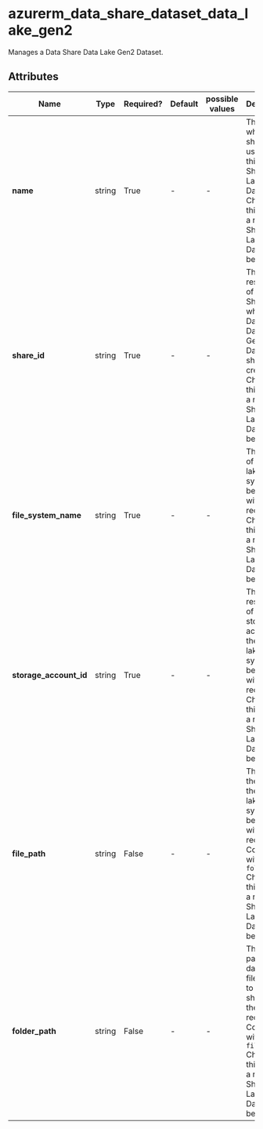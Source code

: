 # azurerm_data_share_dataset_data_lake_gen2

Manages a Data Share Data Lake Gen2 Dataset.

## Attributes

| Name | Type | Required? | Default  | possible values | Description |
| ---- | ---- | --------- | -------- | ----------- | ----------- |
| **name** | string | True | -  |  -  | The name which should be used for this Data Share Data Lake Gen2 Dataset. Changing this forces a new Data Share Data Lake Gen2 Dataset to be created. | 
| **share_id** | string | True | -  |  -  | The resource ID of the Data Share where this Data Share Data Lake Gen2 Dataset should be created. Changing this forces a new Data Share Data Lake Gen2 Dataset to be created. | 
| **file_system_name** | string | True | -  |  -  | The name of the data lake file system to be shared with the receiver. Changing this forces a new Data Share Data Lake Gen2 Dataset to be created. | 
| **storage_account_id** | string | True | -  |  -  | The resource id of the storage account of the data lake file system to be shared with the receiver. Changing this forces a new Data Share Data Lake Gen2 Dataset to be created. | 
| **file_path** | string | False | -  |  -  | The path of the file in the data lake file system to be shared with the receiver. Conflicts with `folder_path` Changing this forces a new Data Share Data Lake Gen2 Dataset to be created. | 
| **folder_path** | string | False | -  |  -  | The folder path in the data lake file system to be shared with the receiver. Conflicts with `file_path` Changing this forces a new Data Share Data Lake Gen2 Dataset to be created. | 

